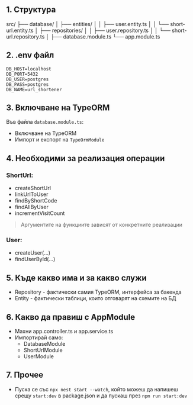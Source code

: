 
## 1. Структура
src/
├── database/
│   ├── entities/
│   │   ├── user.entity.ts
│   │   └── short-url.entity.ts
│   ├── repositories/
│   │   ├── user.repository.ts
│   │   └── short-url.repository.ts
│   ├── database.module.ts
└── app.module.ts

## 2. .env файл
```
DB_HOST=localhost
DB_PORT=5432
DB_USER=postgres
DB_PASS=postgres
DB_NAME=url_shortener
```

## 3. Включване на TypeORM
Във файла `database.module.ts`:
- Включване на TypeORM
- Импорт и експорт на `TypeOrmModule`

## 4. Необходими за реализация операции
### ShortUrl:
- createShortUrl
- linkUrlToUser
- findByShortCode
- findAllByUser
- incrementVisitCount
> Аргументите на функциите зависят от конкретните реализации

### User:
- createUser(...)
- findUserById(...)

## 5. Къде какво има и за какво служи
- Repository - фактически самия TypeORM, интерфейса за бакенда
- Entity - фактически таблици, които отговарят на схемите на БД

## 6. Какво да правиш с AppModule
- Махни app.controller.ts и app.service.ts
- Импортирай само:
  - DatabaseModule
  - ShortUrlModule
  - UserModule

## 7. Прочее
- Пуска се със `npx nest start --watch`, който можеш да напишеш срещу `start:dev` в package.json и да пускаш през `npm run start:dev`
